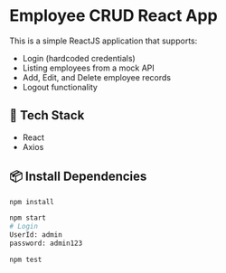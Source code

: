 # Employee CRUD React App

This is a simple ReactJS application that supports:

- Login (hardcoded credentials)
- Listing employees from a mock API
- Add, Edit, and Delete employee records
- Logout functionality

## 🔧 Tech Stack

- React
- Axios

## 📦 Install Dependencies

```bash
npm install

npm start
# Login
UserId: admin
password: admin123

npm test
